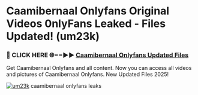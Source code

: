 # Caamibernaal Onlyfans Original Videos 0nlyFans Leaked - Files Updated! (um23k)

<h3>🔴 CLICK HERE 🌐==►► <a href="https://tinyurl.com/2jnfzry5" rel="nofollow">Caamibernaal Onlyfans Updated Files</a></h3>

Get Caamibernaal Onlyfans and all content. Now you can access all videos and pictures of Caamibernaal Onlyfans. New Updated Files 2025!

[![um23k](https://i.imgur.com/GyGTBgg.gif)](https://tinyurl.com/2jnfzry5)
caamibernaal onlyfans leaks